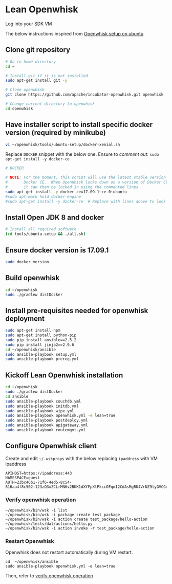 # Lean Openwhisk
Log into your SDK VM

The below instructions inspired from [Openwhisk setup on ubuntu](https://github.com/apache/incubator-openwhisk/blob/master/tools/ubuntu-setup/README.md)

## Clone git repository
```bash
# Go to home directory
cd ~

# Install git if it is not installed
sudo apt-get install git -y

# Clone openwhisk
git clone https://github.com/apache/incubator-openwhisk.git openwhisk

# Change current directory to openwhisk
cd openwhisk
```

## Have installer script to install specific docker version (required by minikube)

```bash
vi ~/openwhisk/tools/ubuntu-setup/docker-xenial.sh
```

Replace `DOCKER` snippet with the below one. Ensure to *comment out:* `sudo apt-get install -y docker-ce`  

```bash
# DOCKER

# NOTE: For the moment, this script will use the latest stable version of
#       Docker CE.  When OpenWhisk locks down on a version of Docker CE to use,
#       it can then be locked in using the commented lines
sudo apt-get install -y docker-ce=17.09.1~ce-0~ubuntu
#sudo apt-mark hold docker-engine
#sudo apt-get install -y docker-ce  # Replace with lines above to lock in version
```

## Install Open JDK 8 and docker

```bash
# Install all required software
(cd tools/ubuntu-setup && ./all.sh)
```

## Ensure docker version is 17.09.1
```bash
sudo docker version
```
## Build openwhisk

```bash
cd ~/openwhisk
sudo ./gradlew distDocker
```

## Install pre-requisites needed for openwhisk deployment

```bash
sudo apt-get install npm
sudo apt-get install python-pip
sudo pip install ansible==2.5.2
sudo pip install jinja2==2.9.6
cd ~/openwhisk/ansible
sudo ansible-playbook setup.yml
sudo ansible-playbook prereq.yml
```

## Kickoff Lean Openwhisk installation

```bash
cd ~/openwhisk
sudo ./gradlew distDocker
cd ansible
sudo ansible-playbook couchdb.yml
sudo ansible-playbook initdb.yml
sudo ansible-playbook wipe.yml
sudo ansible-playbook openwhisk.yml -e lean=true
sudo ansible-playbook postdeploy.yml
sudo ansible-playbook apigateway.yml
sudo ansible-playbook routemgmt.yml
```

## Configure Openwhisk client

Create and edit `~/.wskprops` with the below replacing `ipaddress` with VM ipaddress

```
APIHOST=https://ipaddress:443
NAMESPACE=guest
AUTH=23bc46b1-71f6-4ed5-8c54-816aa4f8c502:123zO3xZCLrMN6v2BKK1dXYFpXlPkccOFqm12CdAsMgRU4VrNZ9lyGVCGuMDGIwP
```

### Verify openwhisk operation
```
~/openwhisk/bin/wsk -i list
~/openwhisk/bin/wsk -i package create test_package
~/openwhisk/bin/wsk -i action create test_package/hello-action ~/openwhisk/tests/dat/actions/hello.py
~/openwhisk/bin/wsk -i action invoke -r test_package/hello-action
```

### Restart Openwhisk
Openwhisk does not restart automatically during VM restart.

```
cd  ~/openwhisk/ansible
sudo ansible-playbook openwhisk.yml -e lean=true
```
Then, refer to [verify openwhisk operation](#verify-openwhisk-operation)